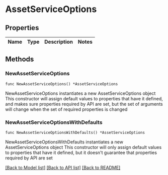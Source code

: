 # AssetServiceOptions

## Properties

Name | Type | Description | Notes
------------ | ------------- | ------------- | -------------

## Methods

### NewAssetServiceOptions

`func NewAssetServiceOptions() *AssetServiceOptions`

NewAssetServiceOptions instantiates a new AssetServiceOptions object
This constructor will assign default values to properties that have it defined,
and makes sure properties required by API are set, but the set of arguments
will change when the set of required properties is changed

### NewAssetServiceOptionsWithDefaults

`func NewAssetServiceOptionsWithDefaults() *AssetServiceOptions`

NewAssetServiceOptionsWithDefaults instantiates a new AssetServiceOptions object
This constructor will only assign default values to properties that have it defined,
but it doesn't guarantee that properties required by API are set


[[Back to Model list]](../README.md#documentation-for-models) [[Back to API list]](../README.md#documentation-for-api-endpoints) [[Back to README]](../README.md)


